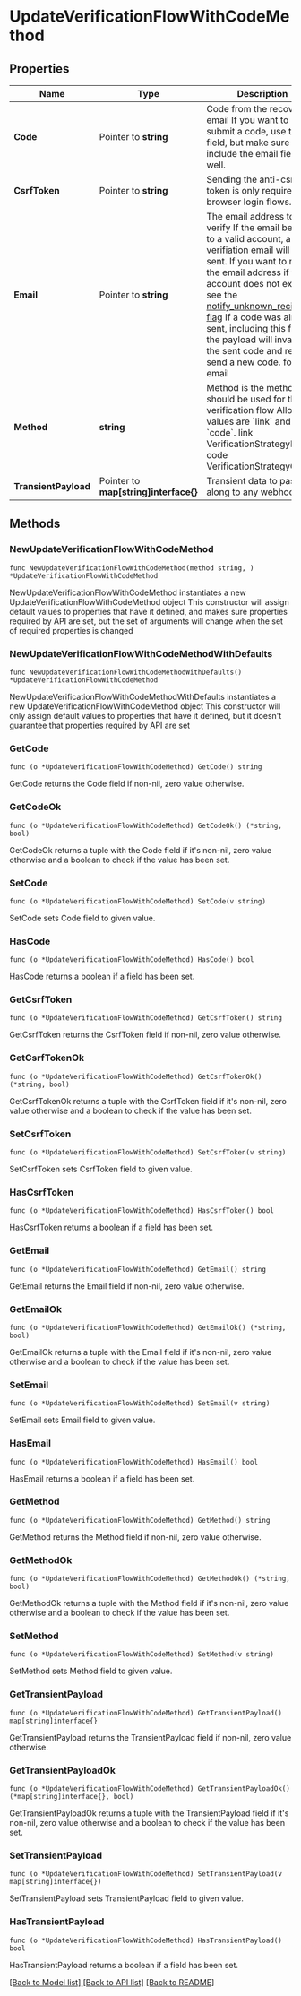 # UpdateVerificationFlowWithCodeMethod

## Properties

Name | Type | Description | Notes
------------ | ------------- | ------------- | -------------
**Code** | Pointer to **string** | Code from the recovery email  If you want to submit a code, use this field, but make sure to _not_ include the email field, as well. | [optional] 
**CsrfToken** | Pointer to **string** | Sending the anti-csrf token is only required for browser login flows. | [optional] 
**Email** | Pointer to **string** | The email address to verify  If the email belongs to a valid account, a verifiation email will be sent.  If you want to notify the email address if the account does not exist, see the [notify_unknown_recipients flag](https://www.ory.sh/docs/kratos/self-service/flows/verify-email-account-activation#attempted-verification-notifications)  If a code was already sent, including this field in the payload will invalidate the sent code and re-send a new code.  format: email | [optional] 
**Method** | **string** | Method is the method that should be used for this verification flow  Allowed values are &#x60;link&#x60; and &#x60;code&#x60;. link VerificationStrategyLink code VerificationStrategyCode | 
**TransientPayload** | Pointer to **map[string]interface{}** | Transient data to pass along to any webhooks | [optional] 

## Methods

### NewUpdateVerificationFlowWithCodeMethod

`func NewUpdateVerificationFlowWithCodeMethod(method string, ) *UpdateVerificationFlowWithCodeMethod`

NewUpdateVerificationFlowWithCodeMethod instantiates a new UpdateVerificationFlowWithCodeMethod object
This constructor will assign default values to properties that have it defined,
and makes sure properties required by API are set, but the set of arguments
will change when the set of required properties is changed

### NewUpdateVerificationFlowWithCodeMethodWithDefaults

`func NewUpdateVerificationFlowWithCodeMethodWithDefaults() *UpdateVerificationFlowWithCodeMethod`

NewUpdateVerificationFlowWithCodeMethodWithDefaults instantiates a new UpdateVerificationFlowWithCodeMethod object
This constructor will only assign default values to properties that have it defined,
but it doesn't guarantee that properties required by API are set

### GetCode

`func (o *UpdateVerificationFlowWithCodeMethod) GetCode() string`

GetCode returns the Code field if non-nil, zero value otherwise.

### GetCodeOk

`func (o *UpdateVerificationFlowWithCodeMethod) GetCodeOk() (*string, bool)`

GetCodeOk returns a tuple with the Code field if it's non-nil, zero value otherwise
and a boolean to check if the value has been set.

### SetCode

`func (o *UpdateVerificationFlowWithCodeMethod) SetCode(v string)`

SetCode sets Code field to given value.

### HasCode

`func (o *UpdateVerificationFlowWithCodeMethod) HasCode() bool`

HasCode returns a boolean if a field has been set.

### GetCsrfToken

`func (o *UpdateVerificationFlowWithCodeMethod) GetCsrfToken() string`

GetCsrfToken returns the CsrfToken field if non-nil, zero value otherwise.

### GetCsrfTokenOk

`func (o *UpdateVerificationFlowWithCodeMethod) GetCsrfTokenOk() (*string, bool)`

GetCsrfTokenOk returns a tuple with the CsrfToken field if it's non-nil, zero value otherwise
and a boolean to check if the value has been set.

### SetCsrfToken

`func (o *UpdateVerificationFlowWithCodeMethod) SetCsrfToken(v string)`

SetCsrfToken sets CsrfToken field to given value.

### HasCsrfToken

`func (o *UpdateVerificationFlowWithCodeMethod) HasCsrfToken() bool`

HasCsrfToken returns a boolean if a field has been set.

### GetEmail

`func (o *UpdateVerificationFlowWithCodeMethod) GetEmail() string`

GetEmail returns the Email field if non-nil, zero value otherwise.

### GetEmailOk

`func (o *UpdateVerificationFlowWithCodeMethod) GetEmailOk() (*string, bool)`

GetEmailOk returns a tuple with the Email field if it's non-nil, zero value otherwise
and a boolean to check if the value has been set.

### SetEmail

`func (o *UpdateVerificationFlowWithCodeMethod) SetEmail(v string)`

SetEmail sets Email field to given value.

### HasEmail

`func (o *UpdateVerificationFlowWithCodeMethod) HasEmail() bool`

HasEmail returns a boolean if a field has been set.

### GetMethod

`func (o *UpdateVerificationFlowWithCodeMethod) GetMethod() string`

GetMethod returns the Method field if non-nil, zero value otherwise.

### GetMethodOk

`func (o *UpdateVerificationFlowWithCodeMethod) GetMethodOk() (*string, bool)`

GetMethodOk returns a tuple with the Method field if it's non-nil, zero value otherwise
and a boolean to check if the value has been set.

### SetMethod

`func (o *UpdateVerificationFlowWithCodeMethod) SetMethod(v string)`

SetMethod sets Method field to given value.


### GetTransientPayload

`func (o *UpdateVerificationFlowWithCodeMethod) GetTransientPayload() map[string]interface{}`

GetTransientPayload returns the TransientPayload field if non-nil, zero value otherwise.

### GetTransientPayloadOk

`func (o *UpdateVerificationFlowWithCodeMethod) GetTransientPayloadOk() (*map[string]interface{}, bool)`

GetTransientPayloadOk returns a tuple with the TransientPayload field if it's non-nil, zero value otherwise
and a boolean to check if the value has been set.

### SetTransientPayload

`func (o *UpdateVerificationFlowWithCodeMethod) SetTransientPayload(v map[string]interface{})`

SetTransientPayload sets TransientPayload field to given value.

### HasTransientPayload

`func (o *UpdateVerificationFlowWithCodeMethod) HasTransientPayload() bool`

HasTransientPayload returns a boolean if a field has been set.


[[Back to Model list]](../README.md#documentation-for-models) [[Back to API list]](../README.md#documentation-for-api-endpoints) [[Back to README]](../README.md)


